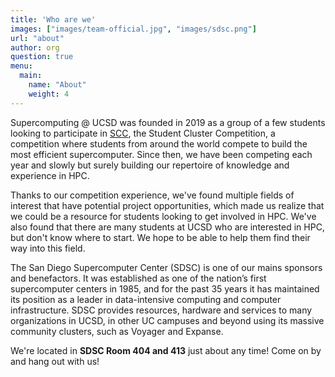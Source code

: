 ```yaml
---
title: 'Who are we'
images: ["images/team-official.jpg", "images/sdsc.png"]
url: "about"
author: org
question: true
menu:
  main:
    name: "About"
    weight: 4
---
```


Supercomputing @ UCSD was founded in 2019 as a group of a few students looking to participate
in [SCC](https://studentclustercompetition.us/),
the Student Cluster Competition, a competition where students from around the world compete
to build the most efficient supercomputer. Since then, we have been competing each year and
slowly but surely building our repertoire of knowledge and experience in HPC.

Thanks to our competition experience, we've found multiple fields of interest that have
potential project opportunities, which made us realize that we could be a resource for
students looking to get involved in HPC. We've also found that there are many students
at UCSD who are interested in HPC, but don't know where to start. We hope to be able to
help them find their way into this field.

The San Diego Supercomputer Center (SDSC) is one of our mains sponsors and benefactors. 
It was established as one of the nation’s first supercomputer centers in 1985, and for the
past 35 years it has maintained its position as a leader in data-intensive computing and
computer infrastructure. SDSC provides resources, hardware and services to many organizations
in UCSD, in other UC campuses and beyond using its massive community clusters, such as Voyager
and Expanse.

We're located in **SDSC Room 404 and 413** just about any time! Come on by and hang out with us!
